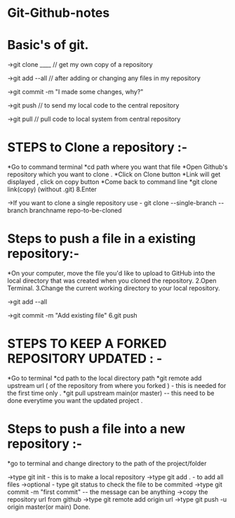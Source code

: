 # Git-Github-notes

# Basic's of git.

->git clone ____ // get my own copy of a repository

->git add --all // after adding or changing any files in my repository

->git commit -m "I made some changes, why?"

->git push // to send my local code to the central repository

->git pull // pull code to local system from central repository

# STEPS to Clone a repository :-

*Go to command terminal
*cd path where you want that file
*Open Github's repository which you want to clone .
*Click on Clone button
*Link will get displayed , click on copy button
*Come back to command line
*git clone link(copy) (without .git) 8.Enter

->If you want to clone a single repository use - git clone --single-branch --branch branchname repo-to-be-cloned

# Steps to push a file in a existing repository:-

*On your computer, move the file you'd like to upload to GitHub into the local directory that was created when you cloned the repository. 2.Open Terminal. 3.Change the current working directory to your local repository.

->git add --all

->git commit -m "Add existing file" 6.git push

# STEPS TO KEEP A FORKED REPOSITORY UPDATED : -

*Go to terminal
*cd path to the local directory path
*git remote add upstream url ( of the repository from where you forked ) - this is needed for the first time only .
*git pull upstream main(or master) -- this need to be done everytime you want the updated project .

# Steps to push a file into a new repository :-

*go to terminal and change directory to the path of the project/folder

->type git init - this is to make a local repository
->type git add . - to add all files
->optional - type git status to check the file to be commited
->type git commit -m "first commit" -- the message can be anything
->copy the repository url from github
->type git remote add origin url
->type git push -u origin master(or main)
Done.
